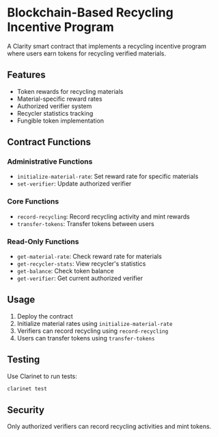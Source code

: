 # Blockchain-Based Recycling Incentive Program

A Clarity smart contract that implements a recycling incentive program where users earn tokens for recycling verified materials.

## Features

- Token rewards for recycling materials
- Material-specific reward rates
- Authorized verifier system
- Recycler statistics tracking
- Fungible token implementation

## Contract Functions

### Administrative Functions
- `initialize-material-rate`: Set reward rate for specific materials
- `set-verifier`: Update authorized verifier

### Core Functions
- `record-recycling`: Record recycling activity and mint rewards
- `transfer-tokens`: Transfer tokens between users

### Read-Only Functions
- `get-material-rate`: Check reward rate for materials
- `get-recycler-stats`: View recycler's statistics
- `get-balance`: Check token balance
- `get-verifier`: Get current authorized verifier

## Usage

1. Deploy the contract
2. Initialize material rates using `initialize-material-rate`
3. Verifiers can record recycling using `record-recycling`
4. Users can transfer tokens using `transfer-tokens`

## Testing

Use Clarinet to run tests:
```bash
clarinet test
```

## Security

Only authorized verifiers can record recycling activities and mint tokens.